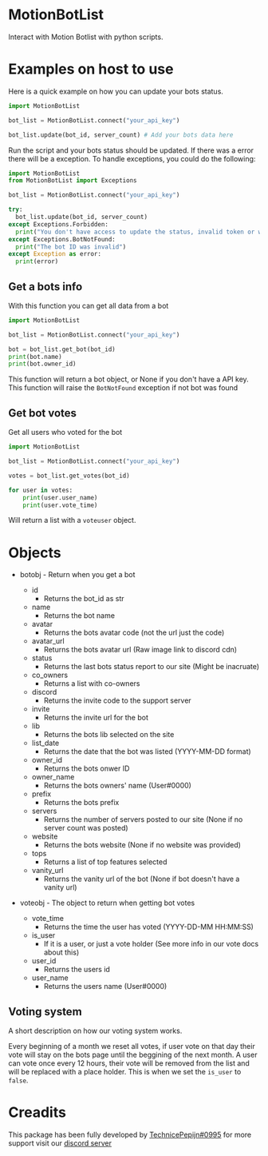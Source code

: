 # MotionBotList
Interact with Motion Botlist with python scripts.

# Examples on host to use
Here is a quick example on how you can update your bots status.
```py
import MotionBotList

bot_list = MotionBotList.connect("your_api_key")

bot_list.update(bot_id, server_count) # Add your bots data here
```
Run the script and your bots status should be updated. If there was a error there will be a exception. To handle exceptions, you could do the following:
```py
import MotionBotList
from MotionBotList import Exceptions

bot_list = MotionBotList.connect("your_api_key")

try:
  bot_list.update(bot_id, server_count)
except Exceptions.Forbidden:
  print("You don't have access to update the status, invalid token or wrong bot")
except Exceptions.BotNotFound:
  print("The bot ID was invalid")
except Exception as error:
  print(error)
```
## Get a bots info
With this function you can get all data from a bot
```py
import MotionBotList

bot_list = MotionBotList.connect("your_api_key")

bot = bot_list.get_bot(bot_id)
print(bot.name)
print(bot.owner_id)
```
This function will return a bot object, or None if you don't have a API key. This function will raise the `BotNotFound` exception if not bot was found
## Get bot votes
Get all users who voted for the bot
```py
import MotionBotList

bot_list = MotionBotList.connect("your_api_key")

votes = bot_list.get_votes(bot_id)

for user in votes:
    print(user.user_name)
    print(user.vote_time)
```
Will return a list with a `voteuser` object.


# Objects
* botobj - Return when you get a bot
  
    - id
        * Returns the bot_id as str
    - name
        * Returns the bot name
    - avatar
        * Returns the bots avatar code (not the url just the code)
    - avatar_url
        * Returns the bots avatar url (Raw image link to discord cdn)
    - status
        * Returns the last bots status report to our site (Might be inacruate)
    - co_owners
        * Returns a list with co-owners
    - discord
        * Returns the invite code to the support server
    - invite
        * Returns the invite url for the bot
    - lib
        * Returns the bots lib selected on the site
    - list_date
        * Returns the date that the bot was listed (YYYY-MM-DD format)
    - owner_id
        * Returns the bots onwer ID
    - owner_name
        * Returns the bots owners' name (User#0000)
    - prefix
        * Returns the bots prefix
    - servers
        * Returns the number of servers posted to our site (None if no server count was posted)
    - website
        * Returns the bots website (None if no website was provided)
    - tops
        * Returns a list of top features selected
    - vanity_url  
        * Returns the vanity url of the bot (None if bot doesn't have a vanity url)
 
* voteobj - The object to return when getting bot votes
    - vote_time
        * Returns the time the user has voted (YYYY-DD-MM HH:MM:SS)
    - is_user
        * If it is a user, or just a vote holder (See more info in our vote docs about this)
    - user_id
        * Returns the users id
    - user_name
        * Returns the users name (User#0000)


## Voting system
A short description on how our voting system works.

Every beginning of a month we reset all votes, if user vote on that day their vote will stay on the bots page until the beggining of the next month. A user can vote once every 12 hours, their vote will be removed from the list and will be replaced with a place holder. This is when we set the `is_user` to `false`.

# Creadits
This package has been fully developed by [TechnicePepijn#0995](https://github.com/technicpepijn) for more support visit our [discord server](https://discord.com/invite/6vuGsPM) 
